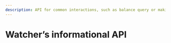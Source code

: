 ```yaml
---
description: API for common interactions, such as balance query or making transactions.
---
```


# Watcher’s informational API

